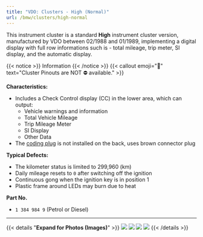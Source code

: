 ```yaml
---
title: "VDO: Clusters - High (Normal)"
url: /bmw/clusters/high-normal
---
```


This instrument cluster is a standard **High** instrument cluster version, manufactured by VDO between 02/1988 and 01/1989, implementing a digital display with full row informations such is - total mileage, trip meter, SI display, and the automatic display.

{{< notice >}}
Information
{{< /notice >}}
{{< callout emoji="📌" text="Cluster Pinouts are NOT ⛔️ available." >}}

**Characteristics:**

- Includes a Check Control display (CC) in the lower area, which can output: 
  - Vehicle warnings and information
  - Total Vehicle Mileage
  - Trip Mileage Meter
  - SI Display
  - Other Data
- The [coding plug](/coding-plugs) is not installed on the back, uses brown connector plug

**Typical Defects:**

- The kilometer status is limited to 299,960 (km)
- Daily mileage resets to `0` after switching off the ignition
- Continuous gong when the ignition key is in position 1
- Plastic frame around LEDs may burn due to heat

**Part No.**

- `1 384 984 9` (Petrol or Diesel)

---

{{< details "**Expand for Photos (Images)**" >}}
![](https://www.petberger.de/pet-racing/E34/UNTERLAGEN/KI/KI/KI.htm9.jpg)
![](https://www.petberger.de/pet-racing/E34/UNTERLAGEN/KI/KI/KI.htm10.jpg)
![](https://www.petberger.de/pet-racing/E34/UNTERLAGEN/KI/KI/KI.htm11.jpg)
![](https://www.petberger.de/pet-racing/E34/UNTERLAGEN/KI/KI/KI.htm12.jpg)
{{< /details >}}

